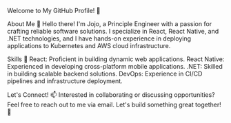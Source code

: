 Welcome to My GitHub Profile! 👋

About Me 🚀
Hello there! I'm Jojo, a Principle Engineer with a passion for crafting reliable software solutions. I specialize in React, React Native, and .NET technologies, and I have hands-on experience in deploying applications to Kubernetes and AWS cloud infrastructure.

Skills 💼
React: Proficient in building dynamic web applications.
React Native: Experienced in developing cross-platform mobile applications.
.NET: Skilled in building scalable backend solutions.
DevOps: Experience in CI/CD pipelines and infrastructure deployment.

Let's Connect! 📫
Interested in collaborating or discussing opportunities? Feel free to reach out to me via email. Let's build something great together! 🌟
